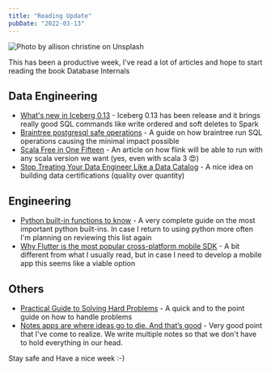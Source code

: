 ```yaml
---
title: "Reading Update"
pubDate: "2022-03-13"
---
```


![Photo by allison christine on Unsplash](./rain.jpeg)

This has been a productive week, I've read a lot of articles and hope to start reading the book Database Internals

## Data Engineering

- [What's new in Iceberg 0.13](https://tabular.io/blog/whats-new-in-iceberg-0.13/) - Iceberg 0.13 has been release and it brings really good SQL commands like write ordered and soft deletes to Spark
- [Braintree postgresql safe operations](https://gist.github.com/jcoleman/1e6ad1bf8de454c166da94b67537758b) - A guide on how braintree run SQL operations causing the minimal impact possible
- [Scala Free in One Fifteen](https://flink.apache.org/2022/02/22/scala-free.html) - An article on how flink will be able to run with any scala version we want (yes, even with scala 3 😍)
- [Stop Treating Your Data Engineer Like a Data Catalog](https://barrmoses.medium.com/stop-treating-your-data-engineer-like-a-data-catalog-14ed3eacf646) - A nice idea on building data certifications (quality over quantity)

## Engineering

- [Python built-in functions to know](https://treyhunner.com/2019/05/python-builtins-worth-learning/) - A very complete guide on the most important python built-ins. In case I return to using python more often I'm planning on reviewing this list again
- [Why Flutter is the most popular cross-platform mobile SDK](https://stackoverflow.blog/2022/02/21/why-flutter-is-the-most-popular-cross-platform-mobile-sdk/) - A bit different from what I usually read, but in case I need to develop a mobile app this seems like a viable option

## Others

- [Practical Guide to Solving Hard Problems](https://praeclarum.org/2022/02/19/hard-problems.html) - A quick and to the point guide on how to handle problems
- [Notes apps are where ideas go to die. And that’s good](https://reproof.app/blog/notes-apps-help-us-forget) - Very good point that I've come to realize. We write multiple notes so that we don't have to hold everything in our head.

Stay safe and Have a nice week :-)
